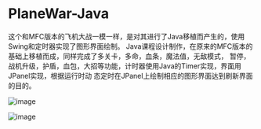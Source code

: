 # PlaneWar-Java
这个和MFC版本的飞机大战一模一样，是对其进行了Java移植而产生的，使用Swing和定时器实现了图形界面绘制。
Java课程设计制作，在原来的MFC版本的基础上移植而成，同样完成了多关卡，多命，血条，魔法值，无敌模式，
暂停，战机升级，护盾，血包，大招等功能，计时器使用Java的Timer实现，界面用JPanel实现，根据运行时动
态定时在JPanel上绘制相应的图形界面达到刷新界面的目的。


![image](https://github.com/Coselding/PlaneWar-Java/tree/master/screenshots/3.png)


![image](https://github.com/Coselding/PlaneWar-Java/tree/master/screenshots/4.png)

